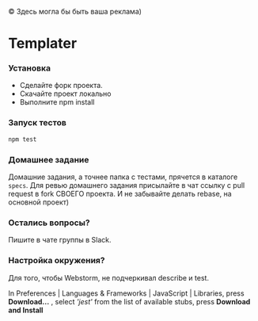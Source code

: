 © Здесь могла бы быть ваша реклама)

# Templater

### Установка

- Сделайте форк проекта.
- Скачайте проект локально
- Выполните npm install

### Запуск тестов

```sh
npm test
```

### Домашнее задание

Домашние задания, а точнее папка с тестами, прячется в каталоге `specs`.
Для ревью домашнего задания присылайте в чат ссылку с pull request в fork СВОЕГО проекта.
И не забывайте делать rebase, на основной проект)

### Остались вопросы?

Пишите в чате группы в Slack.

### Настройка окружения?

Для того, чтобы Webstorm, не подчеркивал describe и test.

In Preferences | Languages & Frameworks | JavaScript | Libraries, press  **Download...** , select *'jest'* from the list of available stubs, press **Download and Install**
